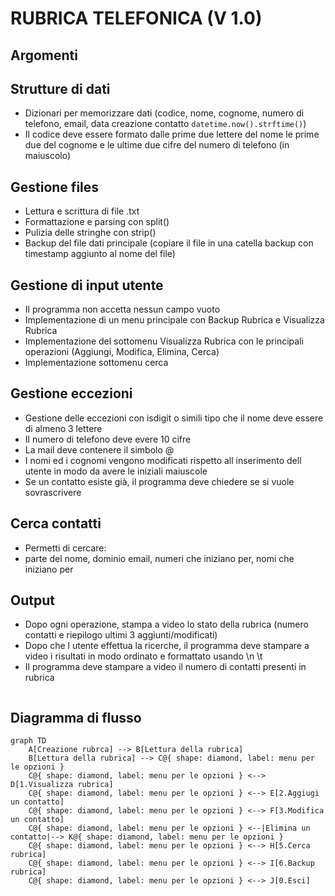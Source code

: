 # RUBRICA TELEFONICA (V 1.0)

## Argomenti

## Strutture di dati

- Dizionari per memorizzare dati (codice, nome, cognome, numero di telefono, email, data creazione contatto `datetime.now().strftime()`)
- Il codice deve essere formato dalle prime due lettere del nome le prime due del cognome e le ultime due cifre del numero di telefono (in maiuscolo)

## Gestione files
- Lettura e scrittura di file .txt
- Formattazione e parsing con split()
- Pulizia delle stringhe con strip()
- Backup del file dati principale (copiare il file in una catella backup con timestamp aggiunto al nome del file)

## Gestione di input utente
- Il programma non accetta nessun campo vuoto
- Implementazione di un menu principale con Backup Rubrica e Visualizza Rubrica
- Implementazione del sottomenu Visualizza Rubrica con le principali operazioni (Aggiungi, Modifica, Elimina, Cerca)
- Implementazione sottomenu cerca

## Gestione eccezioni
- Gestione delle eccezioni con isdigit o simili tipo che il nome deve essere di almeno 3 lettere
- Il numero di telefono deve evere 10 cifre
- La mail deve contenere il simbolo @
- I nomi ed i cognomi vengono modificati rispetto all inserimento dell utente in modo da avere le iniziali maiuscole
- Se un contatto esiste già, il programma deve chiedere se si vuole sovrascrivere

## Cerca contatti
- Permetti di cercare:
- parte del nome, dominio email, numeri che iniziano per, nomi che iniziano per

## Output
- Dopo ogni operazione, stampa a video lo stato della rubrica (numero contatti e riepilogo ultimi 3 aggiunti/modificati)
- Dopo che l utente effettua la ricerche, il programma deve stampare a video i risultati in modo ordinato e formattato usando \n \t
- Il programma deve stampare a video il numero di contatti presenti in rubrica

```python

```
## Diagramma di flusso

```mermaid
graph TD
    A[Creazione rubrca] --> B[Lettura della rubrica]
    B[Lettura della rubrica] --> C@{ shape: diamond, label: menu per le opzioni }
    C@{ shape: diamond, label: menu per le opzioni } <--> D[1.Visualizza rubrica] 
    C@{ shape: diamond, label: menu per le opzioni } <--> E[2.Aggiugi un contatto]
    C@{ shape: diamond, label: menu per le opzioni } <--> F[3.Modifica un contatto]
    C@{ shape: diamond, label: menu per le opzioni } <--|Elimina un contatto|--> K@{ shape: diamond, label: menu per le opzioni }
    C@{ shape: diamond, label: menu per le opzioni } <--> H[5.Cerca rubrica]
    C@{ shape: diamond, label: menu per le opzioni } <--> I[6.Backup rubrica]
    C@{ shape: diamond, label: menu per le opzioni } <--> J[0.Esci]

   
   
```